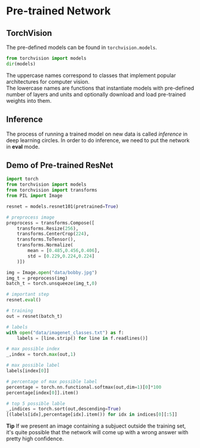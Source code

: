 # Pre-trained Network

## TorchVision
The pre-defined models can be found in `torchvision.models`.
```python
from torchvision import models
dir(models)
```
The uppercase names correspond to classes that implement popular architectures for computer vision.  
The lowercase names are functions that instantiate models with pre-defined number of layers and units and optionally download and load pre-trained weights into them.

## Inference
The process of running a trained model on new data is called *inference* in deep learning circles. In order to do inference, we need to put the network in **eval** mode. 

## Demo of Pre-trained ResNet 
```python
import torch
from torchvision import models
from torchvision import transforms
from PIL import Image

resnet = models.resnet101(pretrained=True)

# preprocess image
preprocess = transforms.Compose([
    transforms.Resize(256),
    transforms.CenterCrop(224),
    transforms.ToTensor(),
    transforms.Normalize(
        mean = [0.485,0.456,0.406],
        std = [0.229,0.224,0.224]
    )])

img = Image.open("data/bobby.jpg")
img_t = preprocess(img)
batch_t = torch.unsqueeze(img_t,0)

# important step
resnet.eval()

# training
out = resnet(batch_t)

# labels
with open("data/imagenet_classes.txt") as f:
    labels = [line.strip() for line in f.readlines()]

# max possible index
_,index = torch.max(out,1)

# max possible label
labels[index[0]]

# percentage of max possible label
percentage = torch.nn.functional.softmax(out,dim=1)[0]*100
percentage[index[0]].item()

# top 5 possible lable
_,indices = torch.sort(out,descending=True)
[(labels[idx],percentage[idx].item()) for idx in indices[0][:5]]

```

**Tip** If we present an image containing a subjuect outside the training set, it's quite possible that the network will come up with a wrong answer with pretty high confidence.